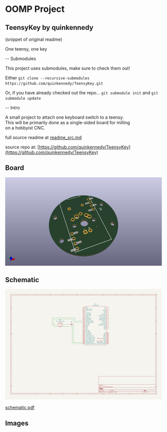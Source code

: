 # OOMP Project  
## TeensyKey  by quinkennedy  
  
(snippet of original readme)  
  
One teensy, one key  
  
-- Submodules  
  
This project uses submodules, make sure to check them out!  
  
Either `git clone --recursive-submodules https://github.com/quinkennedy/TeensyKey.git`  
  
Or, if you have already checked out the repo... `git submodule init` and `git submodule update`  
  
-- Intro  
  
A small project to attach one keyboard switch to a teensy.  
This will be primarily done as a single-sided board for milling  
on a hobbyist CNC.  
  
  full source readme at [readme_src.md](readme_src.md)  
  
source repo at: [https://github.com/quinkennedy/TeensyKey](https://github.com/quinkennedy/TeensyKey)  
## Board  
  
[![working_3d.png](working_3d_600.png)](working_3d.png)  
## Schematic  
  
[![working_schematic.png](working_schematic_600.png)](working_schematic.png)  
  
[schematic pdf](working_schematic.pdf)  
## Images  
